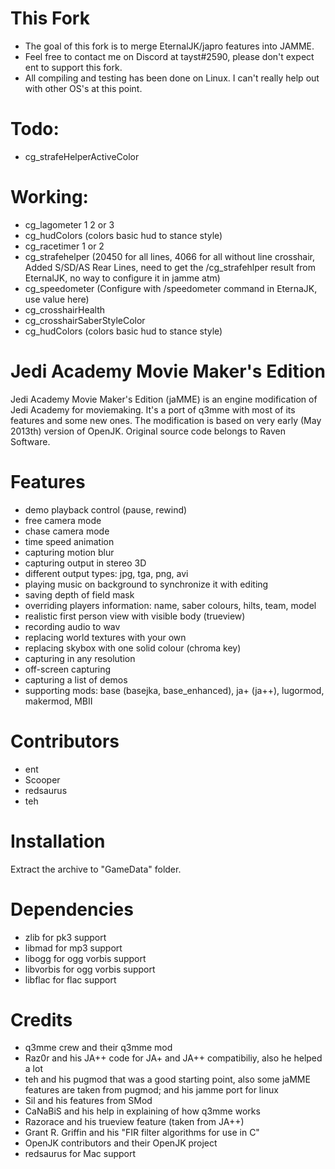 # This Fork #
- The goal of this fork is to merge EternalJK/japro features into JAMME.
- Feel free to contact me on Discord at tayst#2590, please don't expect ent to support this fork.
- All compiling and testing has been done on Linux. I can't really help out with other OS's at this point.

# Todo: #
- cg_strafeHelperActiveColor 

# Working: # 
- cg_lagometer 1 2 or 3
- cg_hudColors (colors basic hud to stance style)
- cg_racetimer 1 or 2 
- cg_strafehelper (20450 for all lines, 4066 for all without line crosshair, Added S/SD/AS Rear Lines, need to get the /cg_strafehlper result from EternalJK, no way to configure it in jamme atm)
- cg_speedometer (Configure with /speedometer command in EternaJK, use value here)
- cg_crosshairHealth
- cg_crosshairSaberStyleColor
- cg_hudColors (colors basic hud to stance style)

Jedi Academy Movie Maker's Edition
==================================

Jedi Academy Movie Maker's Edition (jaMME) is an engine modification of Jedi Academy for moviemaking. It's a port of q3mme with most of its features and some new ones. The modification is based on very early (May 2013th) version of OpenJK. Original source code belongs to Raven Software.

# Features #
* demo playback control (pause, rewind)
* free camera mode
* chase camera mode
* time speed animation
* capturing motion blur
* capturing output in stereo 3D
* different output types: jpg, tga, png, avi
* playing music on background to synchronize it with editing
* saving depth of field mask
* overriding players information: name, saber colours, hilts, team, model
* realistic first person view with visible body (trueview)
* recording audio to wav
* replacing world textures with your own
* replacing skybox with one solid colour (chroma key)
* capturing in any resolution
* off-screen capturing
* capturing a list of demos
* supporting mods: base (basejka, base_enhanced), ja+ (ja++), lugormod, makermod, MBII

# Contributors #
* ent
* Scooper
* redsaurus
* teh

# Installation #
Extract the archive to "GameData" folder.

# Dependencies #
* zlib for pk3 support
* libmad for mp3 support
* libogg for ogg vorbis support
* libvorbis for ogg vorbis support
* libflac for flac support

# Credits #
* q3mme crew and their q3mme mod
* Raz0r and his JA++ code for JA+ and JA++ compatibiliy, also he helped a lot
* teh and his pugmod that was a good starting point, also some jaMME features are taken from pugmod; and his jamme port for linux
* Sil and his features from SMod
* CaNaBiS and his help in explaining of how q3mme works
* Razorace and his trueview feature (taken from JA++)
* Grant R. Griffin and his "FIR filter algorithms for use in C"
* OpenJK contributors and their OpenJK project
* redsaurus for Mac support

